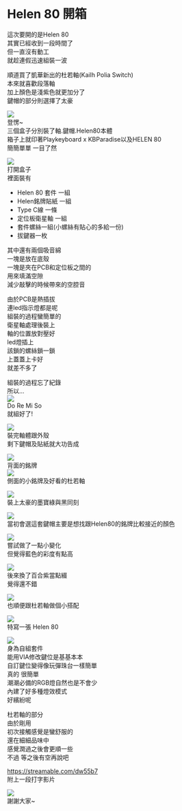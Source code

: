 # Helen 80 開箱
  

這次要開的是Helen 80  
其實已經收到一段時間了  
但一直沒有動工  
就趁連假迅速組裝一波  
  
順道買了凱華新出的杜若軸(Kailh Polia Switch)  
本來就喜歡段落軸  
加上顏色是淺紫色就更加分了  
鍵帽的部分則選擇了太豪  
  
![](https://i.imgur.com/qhxpIxa.jpg)  
登愣~  
三個盒子分別裝了軸.鍵帽.Helen80本體  
箱子上就印著Playkeyboard x KBParadise以及HELEN 80  
簡簡單單 一目了然  
  
  
![](https://i.imgur.com/eVsUr3X.jpg)  
打開盒子  
裡面裝有  
- Helen 80 套件 一組  
- Helen銘牌貼紙 一組  
- Type C線 一條  
- 定位板衛星軸 一組  
- 套件螺絲一組(小螺絲有貼心的多給一份)  
- 拔鍵器一枚  
  
其中還有兩個吸音綿  
一塊是放在底殼  
一塊是夾在PCB和定位板之間的  
用來填滿空隙   
減少敲擊的時候帶來的空腔音  
  
由於PCB是熱插拔  
連led指示燈都是呢  
組裝的過程蠻簡單的  
衛星軸處理後裝上  
軸的位置放對壓好  
led燈插上  
該鎖的螺絲鎖一鎖  
上蓋蓋上卡好  
就差不多了  
  
組裝的過程忘了紀錄  
所以...  
![](https://i.imgur.com/7kz4VED.jpg)  
Do Re Mi So  
就組好了!  
  
![](https://i.imgur.com/Eea3dzW.jpg)  
裝完軸體跟外殼  
剩下鍵帽及貼紙就大功告成  
  
![](https://i.imgur.com/j0ulF0l.jpg)  
背面的銘牌  
![](https://i.imgur.com/NuQFspU.jpg)  
側面的小銘牌及好看的杜若軸  
  
![](https://i.imgur.com/2qG2sZM.jpg)  
裝上太豪的墨寶綠與黑同刻  
  
![](https://i.imgur.com/P37Br9C.jpg)  
當初會選這套鍵帽主要是想找跟Helen80的銘牌比較接近的顏色  
  
![](https://i.imgur.com/sqAwqm8.jpg)  
嘗試做了一點小變化  
但覺得藍色的彩度有點高  
  
![](https://i.imgur.com/ykwofTV.jpg)  
後來換了百合紫當點綴  
覺得還不錯  
  
![](https://i.imgur.com/2gg2Lbc.jpg)  
也順便跟杜若軸做個小搭配  
  
![](https://i.imgur.com/Du6PcMx.jpg)  
特寫一張 Helen 80  
  
![](https://i.imgur.com/5vn3Ze2.jpg)  
身為自組套件  
能用VIA修改鍵位是基基本本  
自訂鍵位變得像玩彈珠台一樣簡單  
真的 很簡單  
潮潮必備的RGB燈自然也是不會少  
內建了好多種燈效模式   
好繽紛呢  
  
杜若軸的部分  
由於剛用  
初次接觸感覺是蠻舒服的  
還在細細品味中   
感覺潤過之後會更順一些  
不過 等之後有空再說吧  
  
https://streamable.com/dw55b7  
附上一段打字影片  
  
![](https://i.imgur.com/rWXNWtB.jpg)  
謝謝大家~  
